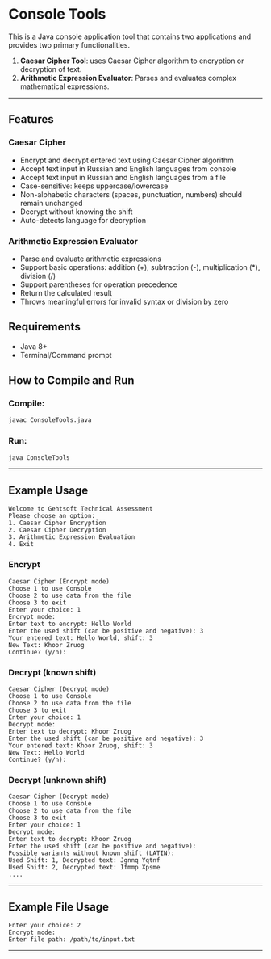 # Console Tools

This is a Java console application tool that contains two applications and provides two primary functionalities.
1. **Caesar Cipher Tool**: uses Caesar Cipher algorithm to encryption or decryption of text.
2. **Arithmetic Expression Evaluator**: Parses and evaluates complex mathematical expressions.

---

##  Features
### Caesar Cipher

*  Encrypt and decrypt entered text using Caesar Cipher algorithm
*  Accept text input in Russian and English languages from console
*  Accept text input in Russian and English languages from a file
*  Case-sensitive: keeps uppercase/lowercase
*  Non-alphabetic characters (spaces, punctuation, numbers) should remain unchanged
*  Decrypt without knowing the shift
*  Auto-detects language for decryption

### Arithmetic Expression Evaluator

*  Parse and evaluate arithmetic expressions
*  Support basic operations: addition (+), subtraction (-), multiplication (*), division (/)
*  Support parentheses for operation precedence
*  Return the calculated result
*  Throws meaningful errors for invalid syntax or division by zero

## Requirements

* Java 8+
* Terminal/Command prompt

##  How to Compile and Run

### Compile:

```bash
javac ConsoleTools.java
```

###  Run:

```bash
java ConsoleTools
```
---

##  Example Usage
```
Welcome to Gehtsoft Technical Assessment
Please choose an option:
1. Caesar Cipher Encryption
2. Caesar Cipher Decryption
3. Arithmetic Expression Evaluation
4. Exit
```
### Encrypt
```
Caesar Cipher (Encrypt mode)
Choose 1 to use Console
Choose 2 to use data from the file
Choose 3 to exit
Enter your choice: 1
Encrypt mode:
Enter text to encrypt: Hello World
Enter the used shift (can be positive and negative): 3
Your entered text: Hello World, shift: 3
New Text: Khoor Zruog
Continue? (y/n):
```

###  Decrypt (known shift)
```
Caesar Cipher (Decrypt mode)
Choose 1 to use Console
Choose 2 to use data from the file
Choose 3 to exit
Enter your choice: 1
Decrypt mode:
Enter text to decrypt: Khoor Zruog
Enter the used shift (can be positive and negative): 3
Your entered text: Khoor Zruog, shift: 3
New Text: Hello World
Continue? (y/n): 
```

###  Decrypt (unknown shift)

```
Caesar Cipher (Decrypt mode)
Choose 1 to use Console
Choose 2 to use data from the file
Choose 3 to exit
Enter your choice: 1
Decrypt mode:
Enter text to decrypt: Khoor Zruog
Enter the used shift (can be positive and negative): 
Possible variants without known shift (LATIN):
Used Shift: 1, Decrypted text: Jgnnq Yqtnf
Used Shift: 2, Decrypted text: Ifmmp Xpsme
....
```

---

##  Example File Usage

```
Enter your choice: 2
Encrypt mode:
Enter file path: /path/to/input.txt
```
---
